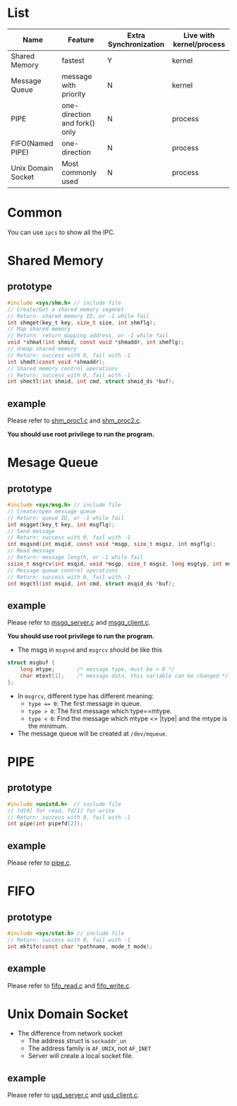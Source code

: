 # List
| Name | Feature | Extra Synchronization | Live with kernel/process |
| --- | --- | --- | --- |
| Shared Memory | fastest | Y | kernel |
| Message Queue | message with priority | N | kernel |
| PIPE | one-direction and fork() only | N | process |
| FIFO(Named PIPE) | one-direction | N | process |
| Unix Domain Socket | Most commonly used | N | process |

# Common
You can use `ipcs` to show all the IPC.

# Shared Memory
## prototype
```c
#include <sys/shm.h> // include file
// Create/Get a shared memory segmnet
// Return: shared memory ID, or -1 while fail
int shmget(key_t key, size_t size, int shmflg);
// Map shared memory
// Return: return mapping address, or -1 while fail
void *shmat(int shmid, const void *shmaddr, int shmflg);
// Unmap shared memory
// Return: success with 0, fail with -1
int shmdt(const void *shmaddr);
// Shared memory control operations
// Return: success with 0, fail with -1
int shmctl(int shmid, int cmd, struct shmid_ds *buf);
```
## example
Please refer to [shm_proc1.c](shm_proc1.c) and [shm_proc2.c](shm_proc2.c).

**You should use root privilege to run the program.**

# Mesage Queue
## prototype
```c
#include <sys/msg.h> // include file
// Create/open message queue
// Return: queue ID, or -1 while fail
int msgget(key_t key, int msgflg);
// Send message
// Return: success with 0, fail with -1
int msgsnd(int msqid, const void *msgp, size_t msgsz, int msgflg);
// Read message
// Return: message length, or -1 while fail
ssize_t msgrcv(int msqid, void *msgp, size_t msgsz, long msgtyp, int msgflg);
// Message queue control operations
// Return: success with 0, fail with -1
int msgctl(int msqid, int cmd, struct msqid_ds *buf);
```
## example
Please refer to [msgq_server.c](msgq_server.c) and [msgq_client.c](msgq_client.c).

**You should use root privilege to run the program.**

* The msgq in `msgsnd` and `msgrcv` should be like this
```c
struct msgbuf {
    long mtype;       /* message type, must be > 0 */
    char mtext[1];    /* message data, this variable can be changed */
};
```
* In `msgrcv`, different type has different meaning:
  - `type == 0`: The first message in queue.
  - `type > 0`: The first message which type==mtype.
  - `type < 0`: Find the message which mtype <= |type| and the mtype is the minimum.
* The message queue will be created at `/dev/mqueue`.

# PIPE
## prototype
```c
#include <unistd.h>  // include file
// fd[0] for read, fd[1] for write
// Return: success with 0, fail with -1
int pipe(int pipefd[2]);
```
## example
Please refer to [pipe.c](pipe.c).

# FIFO
## prototype
```c
#include <sys/stat.h> // include file
// Return: success with 0, fail with -1
int mkfifo(const char *pathname, mode_t mode);
```
## example
Please refer to [fifo_read.c](fifo_read.c) and [fifo_write.c](fifo_write.c).

# Unix Domain Socket
* The difference from network socket
  - The address struct is `sockaddr_un`
  - The address family is `AF_UNIX`, not `AF_INET`
  - Server will create a local socket file.
## example
Please refer to [usd_server.c](usd_server.c) and [usd_client.c](usd_client.c).

